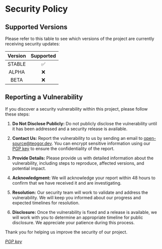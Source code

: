 # Security Policy

## Supported Versions

Please refer to this table to see which versions of the project are currently receiving security
updates:

| Version | Supported |
|:-------:|:---------:|
| STABLE  |     ✅     |
|  ALPHA  |     ❌     |
|  BETA   |     ❌     |

## Reporting a Vulnerability

If you discover a security vulnerability within this project, please follow these steps:

1. **Do Not Disclose Publicly:** Do not publicly disclose the vulnerability until it has been
   addressed and a security release is available.

2. **Contact Us:** Report the vulnerability to us by sending an email
   to [open-source@teogor.dev](mailto:open-source@teogor.dev). You can encrypt sensitive information
   using our [PGP key](https://source.teogor.dev/security/pgp-key) to ensure the confidentiality of
   the report.

3. **Provide Details:** Please provide us with detailed information about the vulnerability,
   including steps to reproduce, affected versions, and potential impact.

4. **Acknowledgment:** We will acknowledge your report within 48 hours to confirm that we have
   received it and are investigating.

5. **Resolution:** Our security team will work to validate and address the vulnerability. We will
   keep you informed about our progress and expected timelines for resolution.

6. **Disclosure:** Once the vulnerability is fixed and a release is available, we will work with you
   to determine an appropriate timeline for public disclosure. We appreciate your patience during
   this process.

Thank you for helping us improve the security of our project.

*[PGP key](https://source.teogor.dev/security/pgp-key)*
